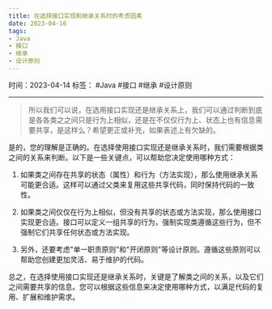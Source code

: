 ```yaml
---
title: 在选择接口实现和继承关系时的考虑因素
date: 2023-04-16
tags: 
- Java 
- 接口 
- 继承 
- 设计原则 
---
```


时间：2023-04-14
标签： #Java #接口 #继承 #设计原则 

---

>所以我们可以说，在选用接口实现还是继承关系上，我们可以通过判断到底是各各类之之间只是行为上相似，还是在不仅仅行为上、状态上也有信息需要共享，是这样么？希望更正或补充，如果表述上有欠缺的。

是的，您的理解是正确的。在选择使用接口实现还是继承关系时，我们需要根据类之间的关系来判断。以下是一些关键点，可以帮助您决定使用哪种方式：

1.  如果类之间存在共享的状态（属性）和行为（方法实现），那么使用继承关系可能更合适。这样可以通过父类来复用这些共享代码，同时保持代码的一致性。
    
2.  如果类之间仅仅在行为上相似，但没有共享的状态或方法实现，那么使用接口实现更合适。接口可以定义一组共享的行为，强制实现类遵循这些行为，但不强制它们共享任何状态或方法实现。
    
3.  另外，还要考虑"单一职责原则"和"开闭原则"等设计原则。遵循这些原则可以帮助您创建更加灵活、易于维护的代码。
    

总之，在选择使用接口实现还是继承关系时，关键是了解类之间的关系，以及它们之间需要共享的信息。您可以根据这些信息来决定使用哪种方式，以满足代码的复用、扩展和维护需求。